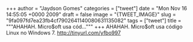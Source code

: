 
+++
author = "Jaydson Gomes"
categories = ["tweet"]
date = "Mon Nov 16 14:55:05 +0000 2009"
draft = false
image = "{TWEET_IMAGE}"
slug = "9fa097fd7ea23fb4cf7902641140080631135082"
tags = ["tweet"]
title = """AHAHAH. Micro$oft usa cód..."""
+++
AHAHAH. Micro$oft usa código Linux no Windows 7. http://tinyurl.com/yfbo997
